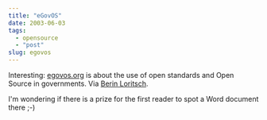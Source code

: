 ```yaml
---
title: "eGovOS"
date: 2003-06-03
tags: 
  - opensource
  - "post"
slug: egovos
---
```


Interesting: [egovos.org](http://www.egovos.org/) is about the use of open standards and Open Source in governments. Via [Berin Loritsch](http://jakarta-k.sourceforge.net/avalon/authors/bloritsch.html).

I'm wondering if there is a prize for the first reader to spot a Word document there ;-)
